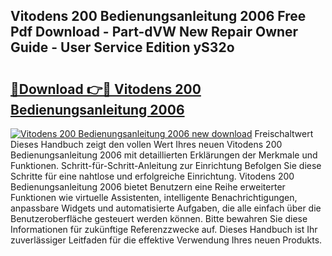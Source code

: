 ## Vitodens 200 Bedienungsanleitung 2006 Free Pdf Download - Part-dVW New Repair Owner Guide - User Service Edition yS32o

# <h2><a href="http://df2kst.blite.top/?on=Vitodens+200+Bedienungsanleitung+2006">🔗Download 👉🔴 Vitodens 200 Bedienungsanleitung 2006</a></h2>

[![Vitodens 200 Bedienungsanleitung 2006 new download](https://i.imgur.com/lujVjoI.png)](http://df2kst.blite.top/?on=Vitodens+200+Bedienungsanleitung+2006)
Freischaltwert Dieses Handbuch zeigt den vollen Wert Ihres neuen Vitodens 200 Bedienungsanleitung 2006 mit detaillierten Erklärungen der Merkmale und Funktionen. Schritt-für-Schritt-Anleitung zur Einrichtung Befolgen Sie diese Schritte für eine nahtlose und erfolgreiche Einrichtung. Vitodens 200 Bedienungsanleitung 2006 bietet Benutzern eine Reihe erweiterter Funktionen wie virtuelle Assistenten, intelligente Benachrichtigungen, anpassbare Widgets und automatisierte Aufgaben, die alle einfach über die Benutzeroberfläche gesteuert werden können. Bitte bewahren Sie diese Informationen für zukünftige Referenzzwecke auf. Dieses Handbuch ist Ihr zuverlässiger Leitfaden für die effektive Verwendung Ihres neuen Produkts.
